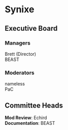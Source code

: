 # Synixe

## Executive Board
### Managers
Brett (Director)  
BEAST

### Moderators
nameless  
PaC

## Committee Heads
**Mod Review**: Echird  
**Documentation**: BEAST
